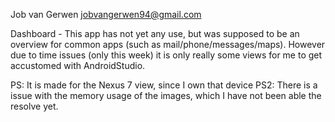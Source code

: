 Job van Gerwen <jobvangerwen94@gmail.com>

Dashboard - This app has not yet any use, but was supposed to be 
an overview for common apps (such as mail/phone/messages/maps). 
However due to time issues (only this week) it is only really some 
views for me to get accustomed with AndroidStudio. 

PS: It is made for the Nexus 7 view, since I own that device
PS2: There is a issue with the memory usage of the images, which I 
have not been able the resolve yet.
